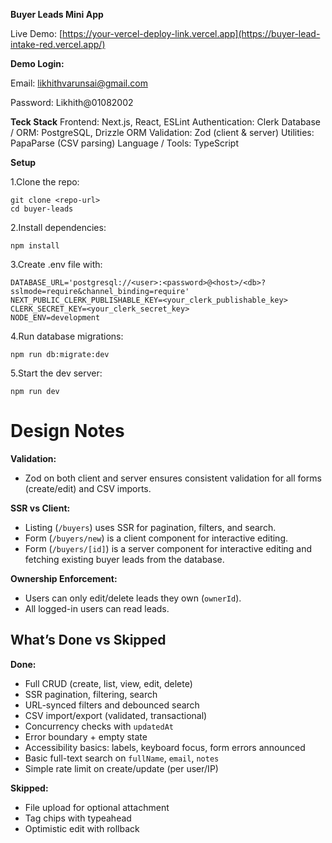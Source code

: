 **Buyer Leads Mini App**

Live Demo: [https://your-vercel-deploy-link.vercel.app](https://buyer-lead-intake-red.vercel.app/)

**Demo Login:**

Email: likhithvarunsai@gmail.com

Password: Likhith@01082002

**Teck Stack**
Frontend: Next.js, React, ESLint
Authentication: Clerk
Database / ORM: PostgreSQL, Drizzle ORM
Validation: Zod (client & server)
Utilities: PapaParse (CSV parsing)
Language / Tools: TypeScript

**Setup**

1.Clone the repo:
```
git clone <repo-url>
cd buyer-leads
```
2.Install dependencies:
```
npm install
```
3.Create .env file with:
```
DATABASE_URL='postgresql://<user>:<password>@<host>/<db>?sslmode=require&channel_binding=require'
NEXT_PUBLIC_CLERK_PUBLISHABLE_KEY=<your_clerk_publishable_key>
CLERK_SECRET_KEY=<your_clerk_secret_key>
NODE_ENV=development
```
4.Run database migrations:
```
npm run db:migrate:dev
```
5.Start the dev server:
```
npm run dev
```

# Design Notes

**Validation:**  
- Zod on both client and server ensures consistent validation for all forms (create/edit) and CSV imports.

**SSR vs Client:**  
- Listing (`/buyers`) uses SSR for pagination, filters, and search.  
- Form (`/buyers/new`) is a client component for interactive editing.  
- Form (`/buyers/[id]`) is a server component for interactive editing and fetching existing buyer leads from the database.

**Ownership Enforcement:**  
- Users can only edit/delete leads they own (`ownerId`).  
- All logged-in users can read leads.

## What’s Done vs Skipped

**Done:**  
- Full CRUD (create, list, view, edit, delete)  
- SSR pagination, filtering, search  
- URL-synced filters and debounced search  
- CSV import/export (validated, transactional)  
- Concurrency checks with `updatedAt`  
- Error boundary + empty state  
- Accessibility basics: labels, keyboard focus, form errors announced  
- Basic full-text search on `fullName`, `email`, `notes`  
- Simple rate limit on create/update (per user/IP)  

**Skipped:**  
- File upload for optional attachment  
- Tag chips with typeahead  
- Optimistic edit with rollback 



